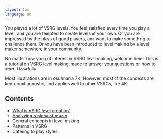 ```yaml
---
layout: toc
language: en
---
```


You played a lot of VSRG levels. You feel satisfied every time you play
a level, and you are tempted to create levels of your own. Or you are
impressed by the plays of good players, and want to make something to
challenge them. Or you have been introduced to level making by a level
maker somewhere in your community.

No matter how you got interest in VSRG level making, welcome here! This
is a tutorial on VSRG level making, made to answer your questions on
how to start. Hopefully.

Most illustrations are in osu!mania 7K; However, most of the concepts
are key-count agnostic, and applies well to other VSRGs, like 4K.

## Contents

- [What is VSRG level creation?](introduction.md)
- [Analyzing a piece of music](analysis.md)
- General concepts in level making
- Patterns in VSRG
- Catering to play styles
